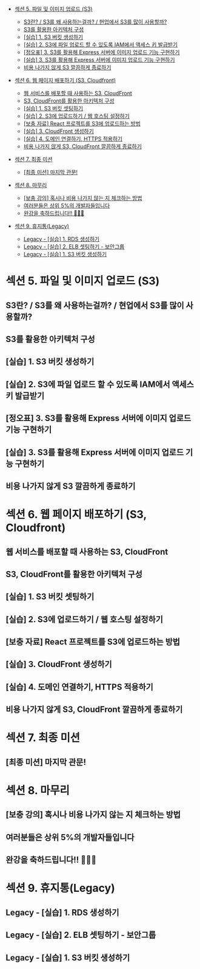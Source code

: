 - [섹션 5. 파일 및 이미지 업로드 (S3)](#섹션-5-파일-및-이미지-업로드-s3)
  - [S3란? / S3를 왜 사용하는걸까? / 현업에서 S3를 많이 사용할까?](#s3란--s3를-왜-사용하는걸까--현업에서-s3를-많이-사용할까)
  - [S3를 활용한 아키텍처 구성](#s3를-활용한-아키텍처-구성)
  - [[실습] 1. S3 버킷 생성하기](#실습-1-s3-버킷-생성하기)
  - [[실습] 2. S3에 파일 업로드 할 수 있도록 IAM에서 액세스 키 발급받기](#실습-2-s3에-파일-업로드-할-수-있도록-iam에서-액세스-키-발급받기)
  - [[정오표] 3. S3를 활용해 Express 서버에 이미지 업로드 기능 구현하기](#정오표-3-s3를-활용해-express-서버에-이미지-업로드-기능-구현하기)
  - [[실습] 3. S3를 활용해 Express 서버에 이미지 업로드 기능 구현하기](#실습-3-s3를-활용해-express-서버에-이미지-업로드-기능-구현하기)
  - [비용 나가지 않게 S3 깔끔하게 종료하기](#비용-나가지-않게-s3-깔끔하게-종료하기)

- [섹션 6. 웹 페이지 배포하기 (S3, Cloudfront)](#섹션-6-웹-페이지-배포하기-s3-cloudfront)
  - [웹 서비스를 배포할 때 사용하는 S3, CloudFront](#웹-서비스를-배포할-때-사용하는-s3-cloudfront)
  - [S3, CloudFront를 활용한 아키텍처 구성](#s3-cloudfront를-활용한-아키텍처-구성)
  - [[실습] 1. S3 버킷 셋팅하기](#실습-1-s3-버킷-셋팅하기)
  - [[실습] 2. S3에 업로드하기 / 웹 호스팅 설정하기](#실습-2-s3에-업로드하기--웹-호스팅-설정하기)
  - [[보충 자료] React 프로젝트를 S3에 업로드하는 방법](#보충-자료-react-프로젝트를-s3에-업로드하는-방법)
  - [[실습] 3. CloudFront 생성하기](#실습-3-cloudfront-생성하기)
  - [[실습] 4. 도메인 연결하기, HTTPS 적용하기](#실습-4-도메인-연결하기-https-적용하기)
  - [비용 나가지 않게 S3, CloudFront 깔끔하게 종료하기](#비용-나가지-않게-s3-cloudfront-깔끔하게-종료하기)

- [섹션 7. 최종 미션](#섹션-7-최종-미션)
  - [[최종 미션] 마지막 관문!](#최종-미션-마지막-관문)

- [섹션 8. 마무리](#섹션-8-마무리)
  - [[보충 강의] 혹시나 비용 나가지 않는 지 체크하는 방법](#보충-강의-혹시나-비용-나가지-않는-지-체크하는-방법)
  - [여러분들은 상위 5%의 개발자들입니다](#여러분들은-상위-5의-개발자들입니다)
  - [완강을 축하드립니다!! 🎉🎉🎉](#완강을-축하드립니다-)

- [섹션 9. 휴지통(Legacy)](#섹션-9-휴지통legacy)
  - [Legacy - [실습] 1. RDS 생성하기](#legacy---실습-1-rds-생성하기)
  - [Legacy - [실습] 2. ELB 셋팅하기 - 보안그룹](#legacy---실습-2-elb-셋팅하기---보안그룹)
  - [Legacy - [실습] 1. S3 버킷 생성하기](#legacy---실습-1-s3-버킷-생성하기)
 
# 섹션 5. 파일 및 이미지 업로드 (S3)

## S3란? / S3를 왜 사용하는걸까? / 현업에서 S3를 많이 사용할까?

## S3를 활용한 아키텍처 구성

## [실습] 1. S3 버킷 생성하기

## [실습] 2. S3에 파일 업로드 할 수 있도록 IAM에서 액세스 키 발급받기

## [정오표] 3. S3를 활용해 Express 서버에 이미지 업로드 기능 구현하기

## [실습] 3. S3를 활용해 Express 서버에 이미지 업로드 기능 구현하기

## 비용 나가지 않게 S3 깔끔하게 종료하기

# 섹션 6. 웹 페이지 배포하기 (S3, Cloudfront)

## 웹 서비스를 배포할 때 사용하는 S3, CloudFront

## S3, CloudFront를 활용한 아키텍처 구성

## [실습] 1. S3 버킷 셋팅하기

## [실습] 2. S3에 업로드하기 / 웹 호스팅 설정하기

## [보충 자료] React 프로젝트를 S3에 업로드하는 방법

## [실습] 3. CloudFront 생성하기

## [실습] 4. 도메인 연결하기, HTTPS 적용하기

## 비용 나가지 않게 S3, CloudFront 깔끔하게 종료하기

# 섹션 7. 최종 미션

## [최종 미션] 마지막 관문!

# 섹션 8. 마무리

## [보충 강의] 혹시나 비용 나가지 않는 지 체크하는 방법

## 여러분들은 상위 5%의 개발자들입니다

## 완강을 축하드립니다!! 🎉🎉🎉

# 섹션 9. 휴지통(Legacy)

## Legacy - [실습] 1. RDS 생성하기

## Legacy - [실습] 2. ELB 셋팅하기 - 보안그룹

## Legacy - [실습] 1. S3 버킷 생성하기
